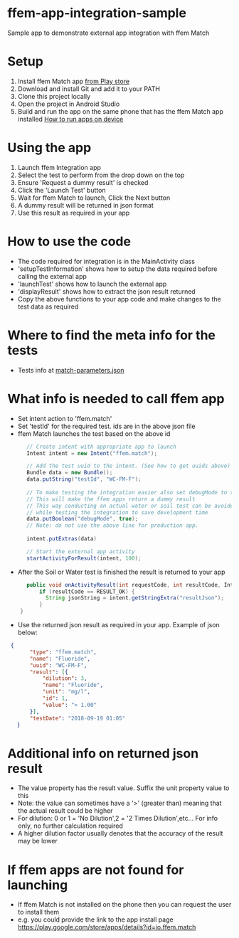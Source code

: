 # ffem-app-integration-sample
Sample app to demonstrate external app integration with ffem Match

# Setup

1. Install ffem Match app [from Play store](https://play.google.com/store/apps/developer?id=Foundation+for+Environmental+Monitoring)
1. Download and install Git and add it to your PATH
1. Clone this project locally
1. Open the project in Android Studio
1. Build and run the app on the same phone that has the ffem Match app installed [How to run apps on device](https://developer.android.com/training/basics/firstapp/running-app) 

# Using the app

1. Launch ffem Integration app
1. Select the test to perform from the drop down on the top
1. Ensure 'Request a dummy result' is checked
1. Click the 'Launch Test' button
1. Wait for ffem Match to launch, Click the Next button
1. A dummy result will be returned in json format
1. Use this result as required in your app


# How to use the code

- The code required for integration is in the MainActivity class
- 'setupTestInformation' shows how to setup the data required before calling the external app
- 'launchTest' shows how to launch the external app
- 'displayResult' shows how to extract the json result returned
- Copy the above functions to your app code and make changes to the test data as required

# Where to find the meta info for the tests

- Tests info at <a href="https://github.com/foundation-for-environmental-monitoring/ffem-match/blob/master/colorCard/match-parameters.json" target="_blank">match-parameters.json</a>

# What info is needed to call ffem app

- Set intent action to 'ffem.match'
- Set 'testId' for the required test. ids are in the above json file
- ffem Match launches the test based on the above id


```java
      // Create intent with appropriate app to launch
      Intent intent = new Intent("ffem.match");

      // Add the test uuid to the intent. (See how to get uuids above)
      Bundle data = new Bundle();
      data.putString("testId", "WC-FM-F");
      
      // To make testing the integration easier also set debugMode to true
      // This will make the ffem apps return a dummy result
      // This way conducting an actual water or soil test can be avoided 
      // while testing the integration to save development time
      data.putBoolean("debugMode", true);
      // Note: do not use the above line for production app.
      
      intent.putExtras(data)   

      // Start the external app activity
      startActivityForResult(intent, 100);
 ```

- After the Soil or Water test is finished the result is returned to your app
```java
      public void onActivityResult(int requestCode, int resultCode, Intent intent) {
          if (resultCode == RESULT_OK) {
            String jsonString = intent.getStringExtra("resultJson");
          }
    }
 ```

- Use the returned json result as required in your app. Example of json below:
```json
 {
       "type": "ffem.match",
       "name": "Fluoride",
       "uuid": "WC-FM-F",
       "result": [{
           "dilution": 3,
           "name": "Fluoride",
           "unit": "mg/l",
           "id": 1,
           "value": "> 1.00"
       }],
       "testDate": "2018-09-19 01:05"
   }
```
# Additional info on returned json result

- The value property has the result value. Suffix the unit property value to this
- Note: the value can sometimes have a '>' (greater than) meaning that the actual result could be higher
- For dilution: 0 or 1 = 'No Dilution',2 = '2 Times Dilution',etc... For info only, no further calculation required
- A higher dilution factor usually denotes that the accuracy of the result may be lower

# If ffem apps are not found for launching
- If ffem Match is not installed on the phone then you can request the user to install them
- e.g. you could provide the link to the app install page https://play.google.com/store/apps/details?id=io.ffem.match









